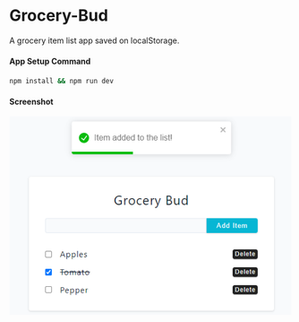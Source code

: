# Grocery-Bud

A grocery item list app saved on localStorage.

#### App Setup Command

```bash
npm install && npm run dev
```

#### Screenshot

![screenshot](screenshot.png)
